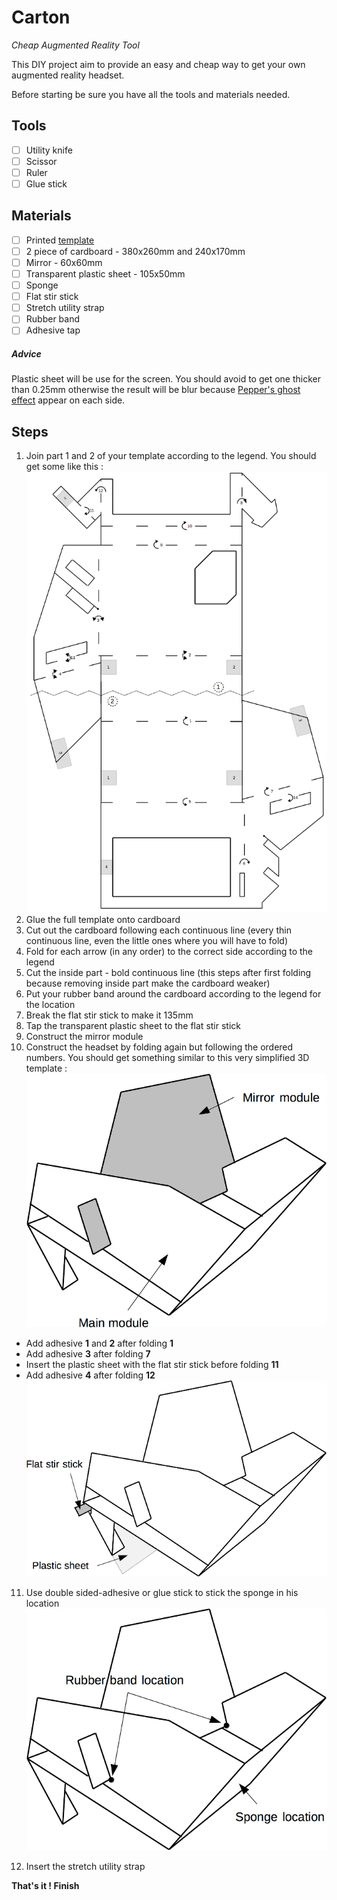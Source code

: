 # Carton
_Cheap Augmented Reality Tool_

This DIY project aim to provide an easy and cheap way to get your own augmented reality headset.

Before starting be sure you have all the tools and materials needed.

## Tools
- [ ] Utility knife
- [ ] Scissor
- [ ] Ruler
- [ ] Glue stick

## Materials
- [ ] Printed [template](/template.pdf)
- [ ] 2 piece of cardboard - 380x260mm and 240x170mm
- [ ] Mirror - 60x60mm
- [ ] Transparent plastic sheet - 105x50mm
- [ ] Sponge
- [ ] Flat stir stick
- [ ] Stretch utility strap
- [ ] Rubber band
- [ ] Adhesive tap

##### Advice
Plastic sheet will be use for the screen. You should avoid to get one thicker than 0.25mm otherwise the result will be blur because [Pepper's ghost effect](https://en.wikipedia.org/wiki/Pepper%27s_ghost) appear on each side.



## Steps
1. Join part 1 and 2 of your template according to the legend. You should get some like this :
![Alt text](/template_full.png?raw=true "Template Full")
2. Glue the full template onto cardboard
3. Cut out the cardboard following each continuous line (every thin continuous line, even the little ones where you will have to fold)
4. Fold for each arrow (in any order) to the correct side according to the legend
5. Cut the inside part - bold continuous line (this steps after first folding because removing inside part make the cardboard weaker)
6. Put your rubber band around the cardboard according to the legend for the location
7. Break the flat stir stick to make it 135mm
8. Tap the transparent plastic sheet to the flat stir stick
9. Construct the mirror module
10. Construct the headset by folding again but following the ordered numbers. You should get something similar to this very simplified 3D template :
![Alt text](/template_module.png?raw=true "Template module")

  - Add adhesive **1** and **2** after folding **1**
  - Add adhesive **3** after folding **7**
  - Insert the plastic sheet with the flat stir stick before folding **11**
  - Add adhesive **4** after folding **12**
  ![Alt text](/template_screen.png?raw=true "Template location")

11. Use double sided-adhesive or glue stick to stick the sponge in his location
![Alt text](/template_location.png?raw=true "Template location")

12. Insert the stretch utility strap

**That's it ! Finish**
